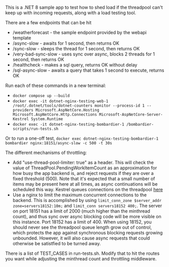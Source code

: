 This is a .NET 8 sample app to test how to shed load if the threadpool can't keep up with incoming requests, along with a load testing tool.

There are a few endpoints that can be hit
- /weatherforecast - the sample endpoint provided by the webapi template
- /async-slow - awaits for 1 second, then returns OK
- /sync-slow - sleeps the thread for 1 second, then returns OK
- /very-bad-sync-slow - uses sync over async, blocks 2 threads for 1 second, then returns OK
- /healthcheck - makes a sql query, returns OK without delay
- /sql-async-slow - awaits a query that takes 1 second to execute, returns OK

Run each of these commands in a new terminal:
- `docker compose up --build`
- `docker exec -it dotnet-nginx-testing-web-1 /root/.dotnet/tools/dotnet-counters monitor --process-id 1 --providers Microsoft.AspNetCore.Hosting Microsoft.AspNetCore.Http.Connections Microsoft-AspNetCore-Server-Kestrel System.Runtime`
- `docker exec -it dotnet-nginx-testing-bombardier-1 /bombardier-scripts/run-tests.sh`

Or to run a one-off test, `docker exec dotnet-nginx-testing-bombardier-1 bombardier nginx:18151/async-slow -c 500 -t 30s`

The different mechanisms of throttling:
- Add "use-thread-pool-limiter: true" as a header. This will check the value of ThreadPool.PendingWorkItemCount as an approximation for how busy the app backend is, and reject requests if they are over a fixed threshold (500). Note that it's expected that a small number of items may be present here at all times, as async continuations will be scheduled this way. Kestrel queues connections on the threadpool [here](https://github.com/dotnet/aspnetcore/blob/4442a188f9200a57635373dcd640893c0e8dcc78/src/Servers/Kestrel/Core/src/Internal/ConnectionDispatcher.cs#L68)
- Use a nginx to limit the maximum concurrent connections to the backend. This is accomplished by using `limit_conn_zone $server_addr zone=servers18152:10m;` and `limit_conn servers18152 400;`. The server on port 18151 has a limit of 2000 (much higher than the minthread count), and thus sync over async blocking code will be more visible on this instance. Port 18152 has a limit of 400. When using 18152, you should never see the threadpool queue length grow out of control, which protects the app against synchronous blocking requests growing unbounded. However, it will also cause async requests that could otherwise be satistfied to be turned away.

There is a list of TEST_CASES in run-tests.sh. Modify that to hit the routes you want while adjusting the minthread count and throttling middleware.
